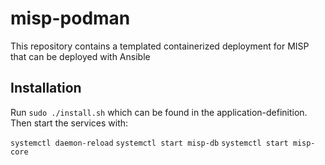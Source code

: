 # misp-podman
This repository contains a templated containerized deployment for MISP that can be deployed with Ansible


## Installation

Run `sudo ./install.sh` which can be found in the application-definition.
Then start the services with: 

`systemctl daemon-reload`
`systemctl start misp-db`
`systemctl start misp-core`

